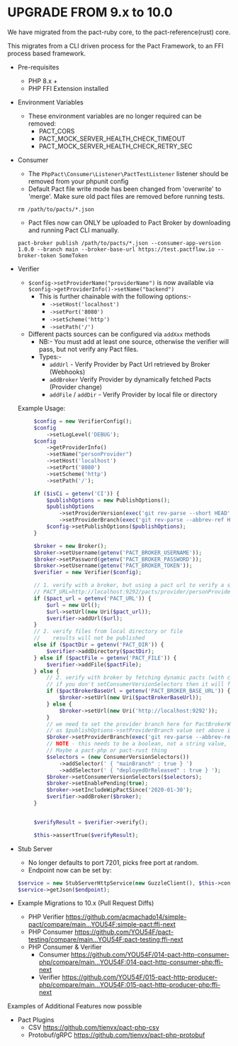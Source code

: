 # UPGRADE FROM 9.x to 10.0

We have migrated from the pact-ruby core, to the pact-reference(rust) core.

This migrates from a CLI driven process for the Pact Framework, to an FFI process based framework.

- Pre-requisites

  - PHP 8.x +
  - PHP FFI Extension installed

- Environment Variables

  - These environment variables are no longer required can be removed:
    - PACT_CORS
    - PACT_MOCK_SERVER_HEALTH_CHECK_TIMEOUT
    - PACT_MOCK_SERVER_HEALTH_CHECK_RETRY_SEC

- Consumer

  - The `PhpPact\Consumer\Listener\PactTestListener` listener should be removed from your phpunit config
  - Default Pact file write mode has been changed from 'overwrite' to 'merge'. Make sure old pact files are removed before running tests.

  ```shell
  rm /path/to/pacts/*.json
  ```

  - Pact files now can ONLY be uploaded to Pact Broker by downloading and running Pact CLI manually.

  ```shell
  pact-broker publish /path/to/pacts/*.json --consumer-app-version 1.0.0 --branch main --broker-base-url https://test.pactflow.io --broker-token SomeToken
  ```

- Verifier

  - `$config->setProviderName("providerName")` is now available via `$config->getProviderInfo()->setName("backend")`
    - This is further chainable with the following options:-
      - `->setHost('localhost')`
      - `->setPort('8080')`
      - `->setScheme('http')`
      - `->setPath('/')`
  - Different pacts sources can be configured via `addXxx` methods
    - NB:- You must add at least one source, otherwise the verifier will pass, but not verify any Pact files.
    - Types:-
      - `addUrl` - Verify Provider by Pact Url retrieved by Broker (Webhooks)
      - `addBroker` Verify Provider by dynamically fetched Pacts (Provider change)
      - `addFile` / `addDir` - Verify Provider by local file or directory

  Example Usage:

  ```php
       $config = new VerifierConfig();
       $config
           ->setLogLevel('DEBUG');
       $config
           ->getProviderInfo()
           ->setName("personProvider")
           ->setHost('localhost')
           ->setPort('8080')
           ->setScheme('http')
           ->setPath('/');

       if ($isCi = getenv('CI')) {
           $publishOptions = new PublishOptions();
           $publishOptions
               ->setProviderVersion(exec('git rev-parse --short HEAD'))
               ->setProviderBranch(exec('git rev-parse --abbrev-ref HEAD'));
           $config->setPublishOptions($publishOptions);
       }

       $broker = new Broker();
       $broker->setUsername(getenv('PACT_BROKER_USERNAME'));
       $broker->setPassword(getenv('PACT_BROKER_PASSWORD'));
       $broker->setUsername(getenv('PACT_BROKER_TOKEN'));
       $verifier = new Verifier($config);

       // 1. verify with a broker, but using a pact url to verify a specific pact
       // PACT_URL=http://localhost:9292/pacts/provider/personProvider/consumer/personConsumer/latest
       if ($pact_url = getenv('PACT_URL')) {
           $url = new Url();
           $url->setUrl(new Uri($pact_url));
           $verifier->addUrl($url);
       }
       // 2. verify files from local directory or file
       //    results will not be published
       else if ($pactDir = getenv('PACT_DIR')) {
           $verifier->addDirectory($pactDir);
       } else if ($pactFile = getenv('PACT_FILE')) {
           $verifier->addFile($pactFile);
       } else {
           // 2. verify with broker by fetching dynamic pacts (with consumer version selectors)
           // if you don't setConsumerVersionSelectors then it will fetch the latest pact for the named provider
           if ($pactBrokerBaseUrl = getenv('PACT_BROKER_BASE_URL')) {
               $broker->setUrl(new Uri($pactBrokerBaseUrl));
           } else {
               $broker->setUrl(new Uri('http://localhost:9292'));
           }
           // we need to set the provider branch here for PactBrokerWithDynamicConfiguration
           // as $publishOptions->setProviderBranch value set above isn't used.
           $broker->setProviderBranch(exec('git rev-parse --abbrev-ref HEAD'));
           // NOTE - this needs to be a boolean, not a string value, otherwise it doesn't pass through the selector.
           // Maybe a pact-php or pact-rust thing
           $selectors = (new ConsumerVersionSelectors())
               ->addSelector(' { "mainBranch" : true } ')
               ->addSelector(' { "deployedOrReleased" : true } ');
           $broker->setConsumerVersionSelectors($selectors);
           $broker->setEnablePending(true);
           $broker->setIncludeWipPactSince('2020-01-30');
           $verifier->addBroker($broker);
       }


       $verifyResult = $verifier->verify();

       $this->assertTrue($verifyResult);
  ```

- Stub Server

  - No longer defaults to port 7201, picks free port at random.
  - Endpoint now can be set by:

  ```php
  $service = new StubServerHttpService(new GuzzleClient(), $this->config);
  $service->getJson($endpoint);
  ```

- Example Migrations to 10.x (Pull Request Diffs)
  - PHP Verifier https://github.com/acmachado14/simple-pact/compare/main...YOU54F:simple-pact:ffi-next
  - PHP Consumer https://github.com/YOU54F/pact-testing/compare/main...YOU54F:pact-testing:ffi-next
  - PHP Consumer & Verifier
    - Consumer https://github.com/YOU54F/014-pact-http-consumer-php/compare/main...YOU54F:014-pact-http-consumer-php:ffi-next
    - Verifier https://github.com/YOU54F/015-pact-http-producer-php/compare/main...YOU54F:015-pact-http-producer-php:ffi-next


Examples of Additional Features now possible

- Pact Plugins
  - CSV https://github.com/tienvx/pact-php-csv
  - Protobuf/gRPC https://github.com/tienvx/pact-php-protobuf